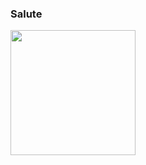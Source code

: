 ### Salute

<img height=200 align="center" src="https://github-readme-stats.vercel.app/api?username=aetherinox&theme=merko" />
